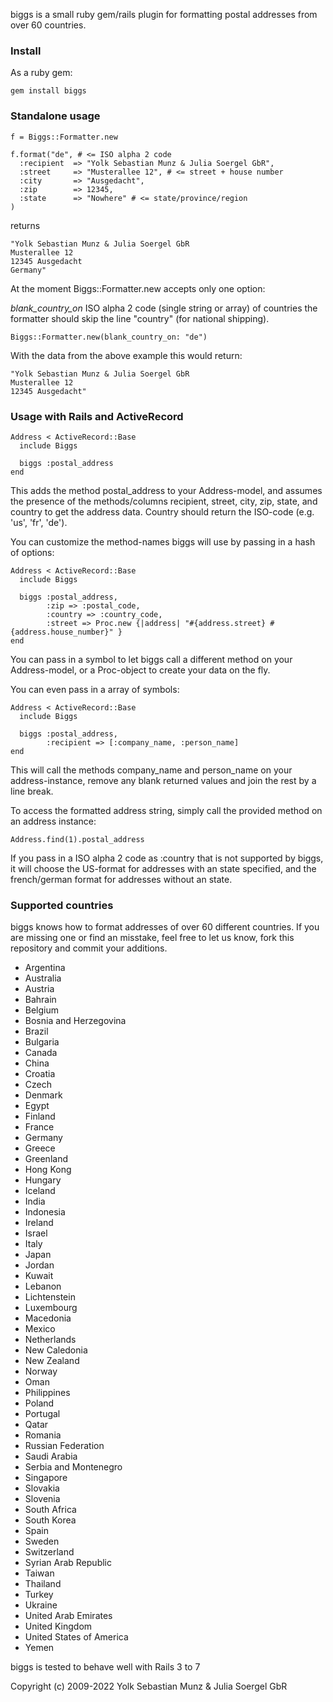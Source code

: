 biggs is a small ruby gem/rails plugin for formatting postal addresses from over 60 countries.

### Install

As a ruby gem:

    gem install biggs

### Standalone usage

    f = Biggs::Formatter.new

    f.format("de", # <= ISO alpha 2 code
      :recipient  => "Yolk Sebastian Munz & Julia Soergel GbR",
      :street     => "Musterallee 12", # <= street + house number
      :city       => "Ausgedacht",
      :zip        => 12345,
      :state      => "Nowhere" # <= state/province/region
    )

returns

    "Yolk Sebastian Munz & Julia Soergel GbR
    Musterallee 12
    12345 Ausgedacht
    Germany"

At the moment Biggs::Formatter.new accepts only one option:

*blank_country_on* ISO alpha 2 code (single string or array) of countries the formatter should skip the line "country" (for national shipping).

    Biggs::Formatter.new(blank_country_on: "de")

With the data from the above example this would return:

    "Yolk Sebastian Munz & Julia Soergel GbR
    Musterallee 12
    12345 Ausgedacht"

### Usage with Rails and ActiveRecord

    Address < ActiveRecord::Base
      include Biggs

      biggs :postal_address
    end

This adds the method postal_address to your Address-model, and assumes the presence of the methods/columns recipient, street, city, zip, state, and country to get the address data. Country should return the ISO-code (e.g. 'us', 'fr', 'de').

You can customize the method-names biggs will use by passing in a hash of options:

    Address < ActiveRecord::Base
      include Biggs

      biggs :postal_address,
            :zip => :postal_code,
            :country => :country_code,
            :street => Proc.new {|address| "#{address.street} #{address.house_number}" }
    end

You can pass in a symbol to let biggs call a different method on your Address-model, or a Proc-object to create your data on the fly.

You can even pass in a array of symbols:

    Address < ActiveRecord::Base
      include Biggs

      biggs :postal_address,
            :recipient => [:company_name, :person_name]
    end

This will call the methods company_name and person_name on your address-instance, remove any blank returned values and join the rest by a line break.

To access the formatted address string, simply call the provided method on an address instance:

    Address.find(1).postal_address

If you pass in a ISO alpha 2 code as :country that is not supported by biggs, it will choose the US-format for addresses with an state specified, and the french/german format for addresses without an state.

### Supported countries

biggs knows how to format addresses of over 60 different countries. If you are missing one or find an misstake, feel free to let us know, fork this repository and commit your additions.

* Argentina
* Australia
* Austria
* Bahrain
* Belgium
* Bosnia and Herzegovina
* Brazil
* Bulgaria
* Canada
* China
* Croatia
* Czech
* Denmark
* Egypt
* Finland
* France
* Germany
* Greece
* Greenland
* Hong Kong
* Hungary
* Iceland
* India
* Indonesia
* Ireland
* Israel
* Italy
* Japan
* Jordan
* Kuwait
* Lebanon
* Lichtenstein
* Luxembourg
* Macedonia
* Mexico
* Netherlands
* New Caledonia
* New Zealand
* Norway
* Oman
* Philippines
* Poland
* Portugal
* Qatar
* Romania
* Russian Federation
* Saudi Arabia
* Serbia and Montenegro
* Singapore
* Slovakia
* Slovenia
* South Africa
* South Korea
* Spain
* Sweden
* Switzerland
* Syrian Arab Republic
* Taiwan
* Thailand
* Turkey
* Ukraine
* United Arab Emirates
* United Kingdom
* United States of America
* Yemen

biggs is tested to behave well with Rails 3 to 7

Copyright (c) 2009-2022 Yolk Sebastian Munz & Julia Soergel GbR
